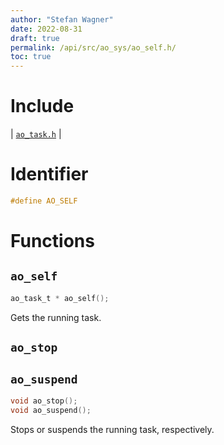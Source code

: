 ```yaml
---
author: "Stefan Wagner"
date: 2022-08-31
draft: true
permalink: /api/src/ao_sys/ao_self.h/
toc: true
---
```


# Include

| [`ao_task.h`](ao_task.h.md) |

# Identifier

```c
#define AO_SELF
```

# Functions

## `ao_self`

```c
ao_task_t * ao_self();
```

Gets the running task.

## `ao_stop`
## `ao_suspend`

```c
void ao_stop();
void ao_suspend();
```

Stops or suspends the running task, respectively.
